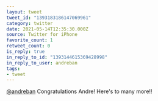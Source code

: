 ```yaml
---
layout: tweet
tweet_id: "1393183186147069961"
category: twitter
date: 2021-05-14T12:35:30.000Z
source: Twitter for iPhone
favorite_count: 1
retweet_count: 0
is_reply: true
in_reply_to_id: "1393144615369428998"
in_reply_to_user: andreban
tags:
- tweet
---
```


[@andreban](https://twitter.com/@andreban) Congratulations Andre! Here's to many more!!
